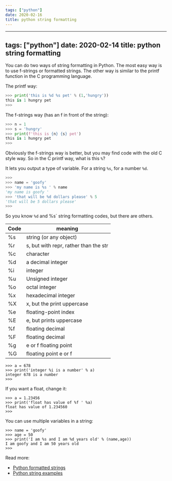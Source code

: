 ```yaml
---
tags: ["python"]
date: 2020-02-16
title: python string formatting
---
```

---
tags: ["python"]
date: 2020-02-14
title: python string formatting
---
You can do two ways of string formatting in Python. The most easy way is to use f-strings or formatted strings.  The other way is similar to the printf function in the C programming language.

The printf way:
```python
>>> print('this is %d %s pet' % (1,'hungry'))
this is 1 hungry pet
>>> 
```
The f-strings way (has an f in front of the string):
```python
>>> n = 1
>>> s = 'hungry'
>>> print(f'this is {n} {s} pet')
this is 1 hungry pet
>>> 
```
Obviously the f-strings way is better, but you may find code with the old C style way. So in the C printf way, what is this `%`?

It lets you output a type of variable. For a string `%s`, for a number `%d`.

```python
>>> 
>>> name = 'goofy'
>>> 'my name is %s ' % name
'my name is goofy '
>>> 'that will be %d dollars please' % 5
'that will be 5 dollars please'
>>> 
```

So you know `%d` and %s` string formatting codes, but there are others. 

Code | meaning
--- | ---
%s | string (or any object)
%r | s, but with repr, rather than the str
%c | character
%d | a decimal integer
%i | integer
%u | Unsigned integer
%o | octal integer
%x | hexadecimal integer
%X | x, but the print uppercase
%e | floating-point index
%E | e, but prints uppercase
%f | floating decimal
%F | floating decimal
%g | e or f floating point
%G | floating point e or f

    >>> a = 678
    >>> print('integer %i is a number' % a)
    integer 678 is a number
    >>> 

If you want a float, change it:

    >>> a = 1.23456
    >>> print('float has value of %f ' %a)
    float has value of 1.234560 
    >>> 

You can use multiple variables in a string:

    >>> name = 'goofy'
    >>> age = 50
    >>> print('I am %s and I am %d years old' % (name,age))
    I am goofy and I am 50 years old
    >>> 

Read more:
* [Python formatted strings](https://www.python.org/dev/peps/pep-0498/)
* [Python string examples](https://pythonbasics.org/strings/)

